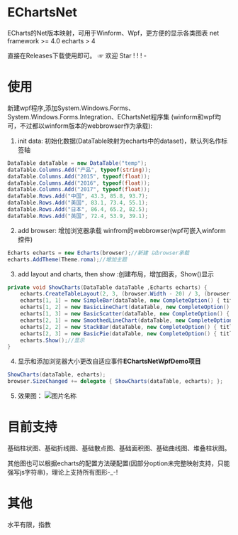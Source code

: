 # EChartsNet
ECharts的Net版本映射，可用于Winform、Wpf，更方便的显示各类图表
net framework >= 4.0
echarts > 4

直接在Releases下载使用即可。 
☞ 欢迎 Star ! ! ! -

# 使用
新建wpf程序,添加System.Windows.Forms、System.Windows.Forms.Integration、EChartsNet程序集
(winform和wpf均可，不过都以winform版本的webbrowser作为承载):
1. init data: 初始化数据(DataTable映射为echarts中的dataset)，默认列名作标签轴
```C#
DataTable dataTable = new DataTable("temp");
dataTable.Columns.Add("产品", typeof(string));
dataTable.Columns.Add("2015", typeof(float));
dataTable.Columns.Add("2016", typeof(float));
dataTable.Columns.Add("2017", typeof(float));
dataTable.Rows.Add("中国", 43.3, 85.8, 93.7);
dataTable.Rows.Add("美国", 83.1, 73.4, 55.1);
dataTable.Rows.Add("日本", 86.4, 65.2, 82.5);
dataTable.Rows.Add("英国", 72.4, 53.9, 39.1);
```
2. add browser: 增加浏览器承载 winfrom的webbrowser(wpf可嵌入winform控件)
```C#
Echarts echarts = new Echarts(browser);//新建 以browser承载
echarts.AddTheme(Theme.roma);//增加主题
```

3. add layout and charts, then show :创建布局，增加图表，Show()显示
```C#
private void ShowCharts(DataTable dataTable ,Echarts echarts) {
    echarts.CreateTableLayout(2, 3, (browser.Width - 20) / 3, (browser.Height - 20) / 2);//创建布局
    echarts[1, 1] = new SimpleBar(dataTable, new CompleteOption() { title = new Title() { text = "'基础柱状图'", } }, 1);
    echarts[1, 2] = new BasicLineChart(dataTable, new CompleteOption() { title = new Title() { text = "'基础折线图'", } }, 1);
    echarts[1, 3] = new BasicScatter(dataTable, new CompleteOption() { title = new Title() { text = "'基础散点图'", } }, 1);
    echarts[2, 1] = new SmoothedLineChart(dataTable, new CompleteOption() { title = new Title() { text = "'基础曲线图'", } }, 1);
    echarts[2, 2] = new StackBar(dataTable, new CompleteOption() { title = new Title() { text = "'堆叠柱状图'", } }, 1);
    echarts[2, 3] = new BasicPie(dataTable, new CompleteOption() { title = new Title() { text = "'简单饼图'", } }, 1);
    echarts.Show();//显示
}
```
4. 显示和添加浏览器大小更改自适应事件**EChartsNetWpfDemo项目**
```C#
ShowCharts(dataTable, echarts);
browser.SizeChanged += delegate { ShowCharts(dataTable, echarts); };
```

5. 效果图：
![图片名称](https://github.com/WnagoiYy/EChartsNet/blob/master/20190502141413.png)  

# 目前支持
基础柱状图、基础折线图、基础散点图、基础面积图、基础曲线图、堆叠柱状图。

其他图也可以根据echarts的配置方法硬配置(因部分option未完整映射支持，只能强写js字符串)，理论上支持所有图形-_-!

# 其他
水平有限，指教

